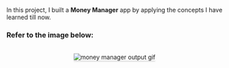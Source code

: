 In this project, I built a **Money Manager** app by applying the concepts I have learned till now.

### Refer to the image below:

<br/>
<div style="text-align: center;">
    <img src="https://assets.ccbp.in/frontend/content/react-js/money-manager-output.gif" alt="money manager output gif" style="max-width:70%;box-shadow:0 2.8px 2.2px rgba(0, 0, 0, 0.12)">
</div>
<br/>


